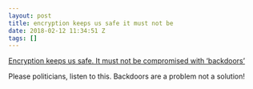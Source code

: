 ```yaml
---
layout: post
title: encryption keeps us safe it must not be
date: 2018-02-12 11:34:51 Z
tags: []
---
```

[Encryption keeps us safe. It must not be compromised with ‘backdoors’](https://www.theguardian.com/commentisfree/2018/feb/12/encryption-safe-hillary-clinton-secure-backdoors-privacy)

Please politicians, listen to this. Backdoors are a problem not a solution!
